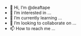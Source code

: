 - 👋 Hi, I’m @deaftape
- 👀 I’m interested in ...
- 🌱 I’m currently learning ...
- 💞️ I’m looking to collaborate on ...
- 📫 How to reach me ...

<!---
deaftape/deaftape is a ✨ special ✨ repository because its `README.md` (this file) appears on your GitHub profile.
You can click the Preview link to take a look at your changes.
--->
